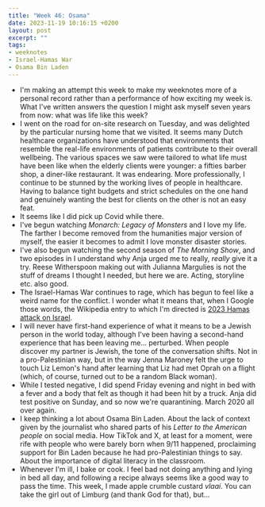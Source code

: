 ```yaml
---
title: "Week 46: Osama"
date: 2023-11-19 10:16:15 +0200
layout: post
excerpt: ""
tags:
- weeknotes
- Israel-Hamas War
- Osama Bin Laden
---
```

- I'm making an attempt this week to make my weeknotes more of a personal record rather than a performance of how exciting my week is. What I've written answers the question I might ask myself seven years from now: what was life like this week?
- I went on the road for on-site research on Tuesday, and was delighted by the particular nursing home that we visited. It seems many Dutch healthcare organizations have understood that environments that resemble the real-life environments of patients contribute to their overall wellbeing. The various spaces we saw were tailored to what life must have been like when the elderly clients were younger: a fifties barber shop, a diner-like restaurant. It was endearing. More professionally, I continue to be stunned by the working lives of people in healthcare. Having to balance tight budgets and strict schedules on the one hand and genuinely wanting the best for clients on the other is not an easy feat.
- It seems like I did pick up Covid while there.
- I've begun watching _Monarch: Legacy of Monsters_ and I love my life. The farther I become removed from the humanities major version of myself, the easier it becomes to admit I love monster disaster stories.
- I've also begun watching the second season of _The Morning Show_, and two episodes in I understand why Anja urged me to really, _really_ give it a try. Reese Witherspoon making out with Julianna Margulies is not the stuff of dreams I thought I needed, but here we are. Acting, storyline etc. also good.
- The Israel-Hamas War continues to rage, which has begun to feel like a weird name for the conflict. I wonder what it means that, when I Google those words, the Wikipedia entry to which I'm directed is [
2023 Hamas attack on Israel](https://en.wikipedia.org/wiki/2023_Hamas_attack_on_Israel). 
- I will never have first-hand experience of what it means to be a Jewish person in the world today, although I've been having a second-hand experience that has been leaving me... perturbed. When people discover my partner is Jewish, the tone of the conversation shifts. Not in a pro-Palestinian way, but in the way Jenna Maroney felt the urge to touch Liz Lemon's hand after learning that Liz had met Oprah on a flight (which, of course, turned out to be a random Black woman).
- While I tested negative, I did spend Friday evening and night in bed with a fever and a body that felt as though it had been hit by a truck. Anja did test positive on Sunday, and so now we're quarantining. March 2020 all over again.
- I keep thinking a lot about Osama Bin Laden. About the lack of context given by the journalist who shared parts of his _Letter to the American people_ on social media. How TikTok and X, at least for a moment, were rife with people who were barely born when 9/11 happened, proclaiming support for Bin Laden because he had pro-Palestinian things to say. About the importance of digital literacy in the classroom.
- Whenever I'm ill, I bake or cook. I feel bad not doing anything and lying in bed all day, and following a recipe always seems like a good way to pass the time. This week, I made apple crumble custard _vlaai_. You can take the girl out of Limburg (and thank God for that), but...